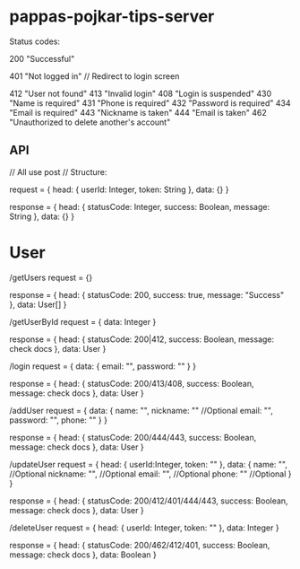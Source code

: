 # pappas-pojkar-tips-server

Status codes:

200 "Successful"

401 "Not logged in" // Redirect to login screen


412 "User not found"
413 "Invalid login"
408 "Login is suspended"
430 "Name is required"
431 "Phone is required"
432 "Password is required"
434 "Email is required"
443 "Nickname is taken"
444 "Email is taken"
462 "Unauthorized to delete another's account"



## API
// All use post
// Structure:

request = {
  head: {
    userId: Integer,
    token: String
  },
  data: {}
}

response = {
  head: {
    statusCode: Integer,
    success: Boolean,
    message: String
  },
  data: {}
}




# User


/getUsers
request = {}

response = {
  head: {
    statusCode: 200,
    success: true,
    message: "Success"
  },
  data: User[]
}



/getUserById
request = {
  data: Integer
}

response = {
  head: {
    statusCode: 200|412,
    success: Boolean,
    message: check docs
  },
  data: User
}



/login
request = {
  data: {
    email: "",
    password: ""
  }
}

response = {
  head: {
    statusCode: 200/413/408,
    success: Boolean,
    message: check docs
  },
  data: User
}




/addUser
request = {
  data: {
    name: "",
    nickname: "" //Optional
    email: "",
    password: "",
    phone: ""
  }
}

response = {
  head: {
    statusCode: 200/444/443,
    success: Boolean,
    message: check docs
  },
  data: User
}




/updateUser
request = {
  head: {
    userId:Integer,
    token: ""
  },
  data: {
    name: "",     //Optional
    nickname: "", //Optional
    email: "",    //Optional
    phone: ""     //Optional
  }
}

response = {
  head: {
    statusCode: 200/412/401/444/443,
    success: Boolean,
    message: check docs
  },
  data: User
}



/deleteUser
request = {
  head: {
    userId: Integer,
    token: ""
  },
  data: Integer
}

response = {
  head: {
    statusCode: 200/462/412/401,
    success: Boolean,
    message: check docs
  },
  data: Boolean
}